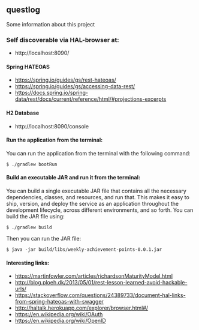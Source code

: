 ## questlog

Some information about this project

### Self discoverable via HAL-browser at:

* http://localhost:8090/


#### Spring HATEOAS

* https://spring.io/guides/gs/rest-hateoas/
* https://spring.io/guides/gs/accessing-data-rest/
* https://docs.spring.io/spring-data/rest/docs/current/reference/html/#projections-excerpts


#### H2 Database

* http://localhost:8090/console


#### Run the application from the terminal:

You can run the application from the terminal with the following command:

`$ ./gradlew bootRun`


#### Build an executable JAR and run it from the terminal:

You can build a single executable JAR file that contains all the necessary dependencies, classes, and resources, and run that. This makes it easy to ship, version, and deploy the service as an application throughout the development lifecycle, across different environments, and so forth.
You can build the JAR file using: 

`$ ./gradlew build`

Then you can run the JAR file:

`$ java -jar build/libs/weekly-achievement-points-0.0.1.jar`


#### Interesting links:

* https://martinfowler.com/articles/richardsonMaturityModel.html
* http://blog.ploeh.dk/2013/05/01/rest-lesson-learned-avoid-hackable-urls/
* https://stackoverflow.com/questions/24389733/document-hal-links-from-spring-hateoas-with-swagger
* http://haltalk.herokuapp.com/explorer/browser.html#/
* https://en.wikipedia.org/wiki/OAuth
* https://en.wikipedia.org/wiki/OpenID
